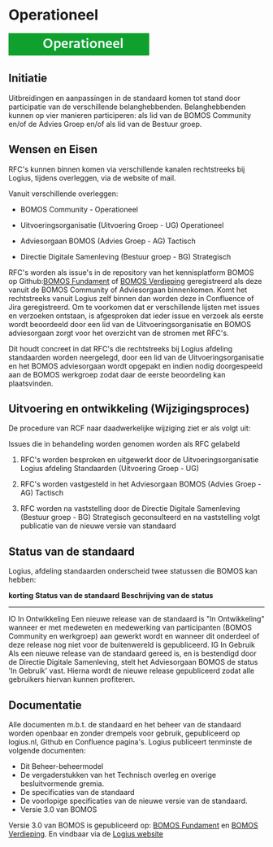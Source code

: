 

# Operationeel

![Operationeel](images/image8.png "Operationeel")

## Initiatie

Uitbreidingen en aanpassingen in de standaard komen tot stand door
participatie van de verschillende belanghebbenden. Belanghebbenden
kunnen op vier manieren participeren: als lid van de BOMOS Community
en/of de Advies Groep en/of als lid van de Bestuur groep.

## Wensen en Eisen

RFC\'s kunnen binnen komen via verschillende kanalen rechtstreeks bij
Logius, tijdens overleggen, via de website of mail.

Vanuit verschillende overleggen:

-   BOMOS Community - Operationeel

-   Uitvoeringsorganisatie (Uitvoering Groep - UG) Operationeel

-   Adviesorgaan BOMOS (Advies Groep - AG) Tactisch

-   Directie Digitale Samenleving (Bestuur groep - BG) Strategisch

RFC\'s worden als issue's in de repository van het kennisplatform BOMOS
op Github:[BOMOS Fundament](https://github.com/Logius-standaarden/BOMOS-Fundament)
of [BOMOS Verdieping](https://github.com/Logius-standaarden/BOMOS-Verdieping)
geregistreerd als deze vanuit de BOMOS Community of Adviesorgaan
binnenkomen. Komt het rechtstreeks vanuit Logius zelf binnen dan worden
deze in Confluence of Jira geregistreerd. Om te voorkomen dat er
verschillende lijsten met issues en verzoeken ontstaan, is afgesproken
dat ieder issue en verzoek als eerste wordt beoordeeld door een lid van
de Uitvoeringsorganisatie en BOMOS adviesorgaan zorgt voor het overzicht
van de stromen met RFC\'s.

Dit houdt concreet in dat RFC\'s die rechtstreeks bij Logius afdeling
standaarden worden neergelegd, door een lid van de
Uitvoeringsorganisatie en het BOMOS adviesorgaan wordt opgepakt en
indien nodig doorgespeeld aan de BOMOS werkgroep zodat daar de eerste
beoordeling kan plaatsvinden.

## Uitvoering en ontwikkeling (Wijzigingsproces)

De procedure van RCF naar daadwerkelijke wijziging ziet er als volgt
uit:

Issues die in behandeling worden genomen worden als RFC gelabeld

1.  RFC\'s worden besproken en uitgewerkt door de Uitvoeringsorganisatie
    Logius afdeling Standaarden (Uitvoering Groep - UG)

2.  RFC\'s worden vastgesteld in het Adviesorgaan BOMOS (Advies Groep -
    AG) Tactisch

3.  RFC worden na vaststelling door de Directie Digitale Samenleving
    (Bestuur groep - BG) Strategisch geconsulteerd en na vaststelling
    volgt publicatie van de nieuwe versie van standaard

## Status van de standaard

Logius, afdeling standaarden onderscheid twee statussen die BOMOS kan
hebben:

  **korting**   **Status van de standaard**   **Beschrijving van de status**
  ------------- ----------------------------- ---------------------------------------------------------------------------------------------------------------------------------------------------------------------------------------------------------------------------------------------------------------------
  IO            In Ontwikkeling               Een nieuwe release van de standaard is \"In Ontwikkeling\" wanneer er met medeweten en medewerking van participanten (BOMOS Community en werkgroep) aan gewerkt wordt en wanneer dit onderdeel of deze release nog niet voor de buitenwereld is gepubliceerd.
  IG            In Gebruik                    Als een nieuwe release van de standaard gereed is, en is bestendigd door de Directie Digitale Samenleving, stelt het Adviesorgaan BOMOS de status \'In Gebruik\' vast. Hierna wordt de nieuwe release gepubliceerd zodat alle gebruikers hiervan kunnen profiteren.

## Documentatie

Alle documenten m.b.t. de standaard en het beheer van de standaard
worden openbaar en zonder drempels voor gebruik, gepubliceerd op
logius.nl, Github en Confluence pagina\'s. Logius publiceert tenminste
de volgende documenten:

- Dit Beheer-beheermodel
- De vergaderstukken van het Technisch overleg en overige besluitvormende gremia.
- De specificaties van de standaard
- De voorlopige specificaties van de nieuwe versie van de standaard.
- Versie 3.0 van BOMOS

Versie 3.0 van BOMOS is gepubliceerd op:
[BOMOS Fundament](https://github.com/Logius-standaarden/BOMOS-Fundament)
en [BOMOS Verdieping](https://github.com/Logius-standaarden/BOMOS-Verdieping).
En vindbaar via de [Logius website](https://www.logius.nl/diensten/bomos)
